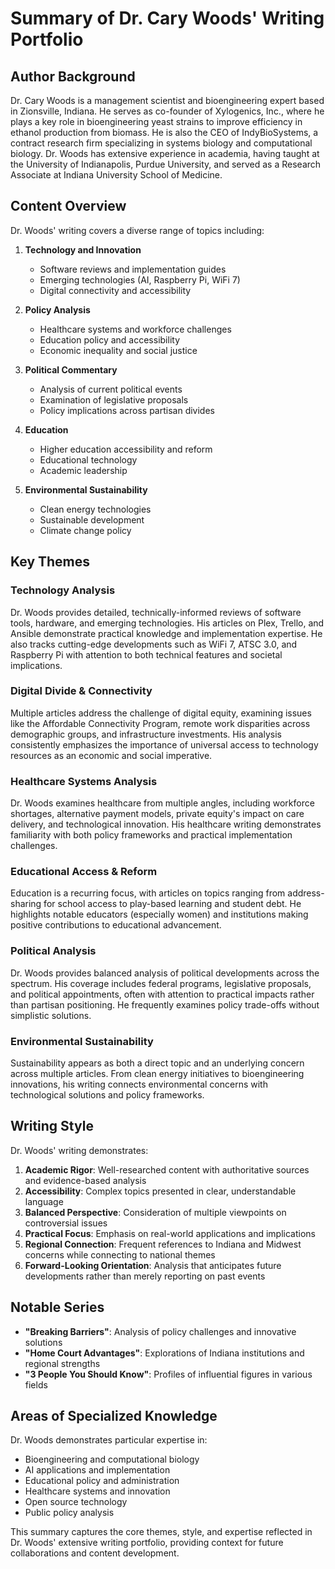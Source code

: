 # Summary of Dr. Cary Woods' Writing Portfolio

## Author Background
Dr. Cary Woods is a management scientist and bioengineering expert based in Zionsville, Indiana. He serves as co-founder of Xylogenics, Inc., where he plays a key role in bioengineering yeast strains to improve efficiency in ethanol production from biomass. He is also the CEO of IndyBioSystems, a contract research firm specializing in systems biology and computational biology. Dr. Woods has extensive experience in academia, having taught at the University of Indianapolis, Purdue University, and served as a Research Associate at Indiana University School of Medicine.

## Content Overview
Dr. Woods' writing covers a diverse range of topics including:

1. **Technology and Innovation**
   - Software reviews and implementation guides
   - Emerging technologies (AI, Raspberry Pi, WiFi 7)
   - Digital connectivity and accessibility

2. **Policy Analysis**
   - Healthcare systems and workforce challenges
   - Education policy and accessibility
   - Economic inequality and social justice

3. **Political Commentary**
   - Analysis of current political events
   - Examination of legislative proposals
   - Policy implications across partisan divides

4. **Education**
   - Higher education accessibility and reform
   - Educational technology
   - Academic leadership

5. **Environmental Sustainability**
   - Clean energy technologies
   - Sustainable development
   - Climate change policy

## Key Themes

### Technology Analysis
Dr. Woods provides detailed, technically-informed reviews of software tools, hardware, and emerging technologies. His articles on Plex, Trello, and Ansible demonstrate practical knowledge and implementation expertise. He also tracks cutting-edge developments such as WiFi 7, ATSC 3.0, and Raspberry Pi with attention to both technical features and societal implications.

### Digital Divide & Connectivity
Multiple articles address the challenge of digital equity, examining issues like the Affordable Connectivity Program, remote work disparities across demographic groups, and infrastructure investments. His analysis consistently emphasizes the importance of universal access to technology resources as an economic and social imperative.

### Healthcare Systems Analysis
Dr. Woods examines healthcare from multiple angles, including workforce shortages, alternative payment models, private equity's impact on care delivery, and technological innovation. His healthcare writing demonstrates familiarity with both policy frameworks and practical implementation challenges.

### Educational Access & Reform
Education is a recurring focus, with articles on topics ranging from address-sharing for school access to play-based learning and student debt. He highlights notable educators (especially women) and institutions making positive contributions to educational advancement.

### Political Analysis
Dr. Woods provides balanced analysis of political developments across the spectrum. His coverage includes federal programs, legislative proposals, and political appointments, often with attention to practical impacts rather than partisan positioning. He frequently examines policy trade-offs without simplistic solutions.

### Environmental Sustainability
Sustainability appears as both a direct topic and an underlying concern across multiple articles. From clean energy initiatives to bioengineering innovations, his writing connects environmental concerns with technological solutions and policy frameworks.

## Writing Style
Dr. Woods' writing demonstrates:

1. **Academic Rigor**: Well-researched content with authoritative sources and evidence-based analysis
2. **Accessibility**: Complex topics presented in clear, understandable language
3. **Balanced Perspective**: Consideration of multiple viewpoints on controversial issues
4. **Practical Focus**: Emphasis on real-world applications and implications
5. **Regional Connection**: Frequent references to Indiana and Midwest concerns while connecting to national themes
6. **Forward-Looking Orientation**: Analysis that anticipates future developments rather than merely reporting on past events

## Notable Series
- **"Breaking Barriers"**: Analysis of policy challenges and innovative solutions
- **"Home Court Advantages"**: Explorations of Indiana institutions and regional strengths
- **"3 People You Should Know"**: Profiles of influential figures in various fields

## Areas of Specialized Knowledge
Dr. Woods demonstrates particular expertise in:
- Bioengineering and computational biology
- AI applications and implementation
- Educational policy and administration
- Healthcare systems and innovation
- Open source technology
- Public policy analysis

This summary captures the core themes, style, and expertise reflected in Dr. Woods' extensive writing portfolio, providing context for future collaborations and content development.
